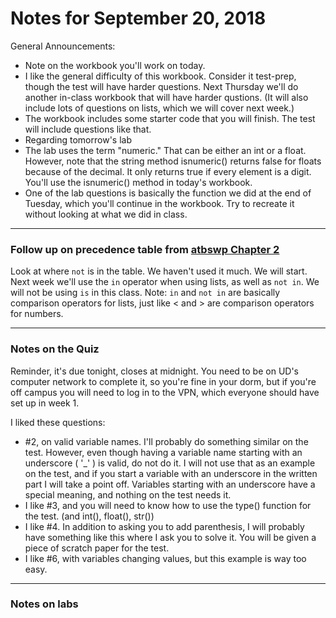 
# Notes for September 20, 2018

General Announcements:

* Note on the workbook you'll work on today.
 * I like the general difficulty of this workbook. Consider it test-prep, though the test will have harder questions. Next Thursday we'll do another in-class workbook that will have harder qustions. (It will also include lots of questions on lists, which we will cover next week.)
 * The workbook includes some starter code that you will finish. The test will include questions like that.
* Regarding tomorrow's lab
 * The lab uses the term "numeric." That can be either an int or a float. However, note that the string method isnumeric() returns false for floats because of the decimal. It only returns true if every element is a digit. You'll use the isnumeric() method in today's workbook.
 * One of the lab questions is basically the function we did at the end of Tuesday, which you'll continue in the workbook. Try to recreate it without looking at what we did in class.





---

### Follow up on precedence table from [atbswp Chapter 2](https://automatetheboringstuff.com/chapter2/#calibre_link-1905)


Look at where ```not``` is in the table. We haven't used it much. We will start. Next week we'll use the ```in``` operator when using lists, as well as ```not in```. We will not be using ```is``` in this class. Note: ```in``` and ```not in``` are basically comparison operators for lists, just like < and > are comparison operators for numbers.


---

### Notes on the Quiz

Reminder, it's due tonight, closes at midnight. You need to be on UD's computer network to complete it, so you're fine in your dorm, but if you're off campus you will need to log in to the VPN, which everyone should have set up in week 1. 

I liked these questions:
 * #2, on valid variable names. I'll probably do something similar on the test. However, even though having a variable name starting with an underscore ( '_' ) is valid, do not do it. I will not use that as an example on the test, and if you start a variable with an underscore in the written part I will take a point off. Variables starting with an underscore have a special meaning, and nothing on the test needs it.
 * I like #3, and you will need to know how to use the type() function for the test. (and int(), float(), str())
 * I like #4. In addition to asking you to add parenthesis, I will probably have something like this where I ask you to solve it. You will be given a piece of scratch paper for the test.
 * I like #6, with variables changing values, but this example is way too easy.


---

### Notes on labs



